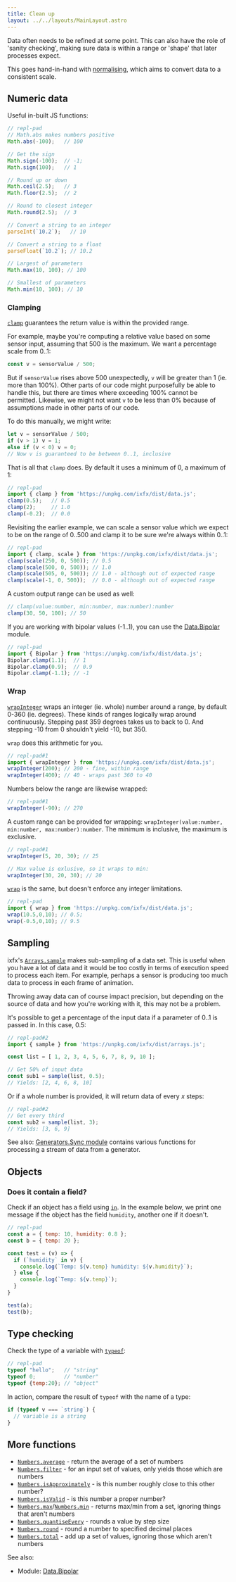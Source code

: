 ```yaml
---
title: Clean up
layout: ../../layouts/MainLayout.astro
---
```


<script type="module" hoist>
  import '/src/components/ReplPad';
</script>

Data often needs to be refined at some point. This can also have the role of 'sanity checking', making sure data is within a range or 'shape' that later processes expect.

This goes hand-in-hand with [normalising](../../data/normalising/), which aims to convert data to a consistent scale.

## Numeric data

Useful in-built JS functions:

```js
// repl-pad
// Math.abs makes numbers positive
Math.abs(-100);   // 100

// Get the sign
Math.sign(-100);  // -1;
Math.sign(100);   // 1

// Round up or down
Math.ceil(2.5);   // 3
Math.floor(2.5);  // 2

// Round to closest integer
Math.round(2.5);  // 3

// Convert a string to an integer
parseInt(`10.2`);   // 10

// Convert a string to a float
parseFloat(`10.2`); // 10.2

// Largest of parameters
Math.max(10, 100); // 100

// Smallest of parameters
Math.min(10, 100); // 10
```

### Clamping

[`clamp`](https://clinth.github.io/ixfx/functions/Data.clamp.html) guarantees the return value is within the provided range.

For example, maybe you're computing a relative value based on some sensor input, assuming that 500 is the maximum. We want a percentage scale from 0..1:

```js
const v = sensorValue / 500;
```

But if `sensorValue` rises above 500 unexpectedly, `v` will be greater than 1 (ie. more than 100%). Other parts of our code might purposefully be able to handle this, but there are times where exceeding 100% cannot be permitted. Likewise, we might not want `v` to be less than 0% because of assumptions made in other parts of our code.

To do this manually, we might write:

```js
let v = sensorValue / 500;
if (v > 1) v = 1;
else if (v < 0) v = 0;
// Now v is guaranteed to be between 0..1, inclusive
```

That is all that `clamp` does. By default it uses a minimum of 0, a maximum of 1:

```js
// repl-pad
import { clamp } from 'https://unpkg.com/ixfx/dist/data.js';
clamp(0.5);   // 0.5
clamp(2);     // 1.0
clamp(-0.2);  // 0.0
```

Revisiting the earlier example, we can scale a sensor value which we expect to be on the range of 0..500 and clamp it to be sure we're always within 0..1:

```js
// repl-pad
import { clamp, scale } from 'https://unpkg.com/ixfx/dist/data.js';
clamp(scale(250, 0, 500)); // 0.5
clamp(scale(500, 0, 500)); // 1.0
clamp(scale(505, 0, 500)); // 1.0 - although out of expected range
clamp(scale(-1, 0, 500));  // 0.0 - although out of expected range
```

A custom output range can be used as well:

```js
// clamp(value:number, min:number, max:number):number
clamp(30, 50, 100); // 50
```

If you are working with bipolar values (-1..1), you can use the [Data.Bipolar](https://clinth.github.io/ixfx/modules/Data.Bipolar.html) module.

```js
// repl-pad
import { Bipolar } from 'https://unpkg.com/ixfx/dist/data.js';
Bipolar.clamp(1.1);  // 1
Bipolar.clamp(0.9);  // 0.9
Bipolar.clamp(-1.1); // -1
```

### Wrap

[`wrapInteger`](https://clinth.github.io/ixfx/functions/Data.wrapInteger.html) wraps an integer (ie. whole) number around a range, by default 0-360 (ie. degrees). These kinds of ranges logically wrap around continuously. Stepping past 359 degrees takes us to back to 0. And stepping -10 from 0 shouldn't yield -10, but 350.

`wrap` does this arithmetic for you.

```js
// repl-pad#1
import { wrapInteger } from 'https://unpkg.com/ixfx/dist/data.js';
wrapInteger(200); // 200 - fine, within range
wrapInteger(400); // 40 - wraps past 360 to 40
```

Numbers below the range are likewise wrapped:

```js
// repl-pad#1
wrapInteger(-90); // 270
```

A custom range can be provided for wrapping: `wrapInteger(value:number, min:number, max:number):number`. The minimum is inclusive, the maximum is exclusive.

```js
// repl-pad#1
wrapInteger(5, 20, 30); // 25

// Max value is exlusive, so it wraps to min:
wrapInteger(30, 20, 30); // 20
```


[`wrap`](https://clinth.github.io/ixfx/functions/Data.wrap.html) is the same, but doesn't enforce any integer limitations.

```js
// repl-pad
import { wrap } from 'https://unpkg.com/ixfx/dist/data.js';
wrap(10.5,0,10); // 0.5;
wrap(-0.5,0,10); // 9.5
```

## Sampling

ixfx's [`Arrays.sample`](https://clinth.github.io/ixfx/functions/Collections.Arrays.sample.html) makes sub-sampling of a data set. This is useful when you have a lot of data and it would be too costly in terms of execution speed to process each item. For example, perhaps a sensor is producing too much data to process in each frame of animation.

Throwing away data can of course impact precision, but depending on the source of data and how you're working with it, this may not be a problem.

It's possible to get a percentage of the input data if a parameter of 0..1 is passed in. In this case, 0.5:

```js
// repl-pad#2
import { sample } from 'https://unpkg.com/ixfx/dist/arrays.js';

const list = [ 1, 2, 3, 4, 5, 6, 7, 8, 9, 10 ];

// Get 50% of input data
const sub1 = sample(list, 0.5);
// Yields: [2, 4, 6, 8, 10]
```

Or if a whole number is provided, it will return data of every _x_ steps:

```js
// repl-pad#2
// Get every third
const sub2 = sample(list, 3);
// Yields: [3, 6, 9]
```

See also: [Generators.Sync module](https://clinth.github.io/ixfx/modules/Generators.Sync.html) contains various functions for processing a stream of data from a generator.

## Objects

### Does it contain a field?
Check if an object has a field using [`in`](https://developer.mozilla.org/en-US/docs/Web/JavaScript/Reference/Operators/in). In the example below, we print one message if the object has the field `humidity`, another one if it doesn't.

```js
// repl-pad
const a = { temp: 10, humidity: 0.8 };
const b = { temp: 20 };

const test = (v) => {
  if (`humidity` in v) {
    console.log(`Temp: ${v.temp} humidity: ${v.humidity}`);
  } else {
    console.log(`Temp: ${v.temp}`);
  }
}

test(a);
test(b);
```

## Type checking

Check the type of a variable with [`typeof`](https://developer.mozilla.org/en-US/docs/Web/JavaScript/Reference/Operators/typeof):

```js
// repl-pad
typeof "hello";   // "string"
typeof 0;         // "number"
typeof {temp:20}; // "object"
```

In action, compare the result of `typeof` with the name of a type:
```js
if (typeof v === `string`) {
  // variable is a string
}
```

## More functions

* [`Numbers.average`](https://clinth.github.io/ixfx/functions/Numbers.average.html) - return the average of a set of numbers
* [`Numbers.filter`](https://clinth.github.io/ixfx/functions/Numbers.filter.html) - for an input set of values, only yields those which are numbers
* [`Numbers.isApproximately`](https://clinth.github.io/ixfx/functions/Numbers.isApproximately.html) - is this number roughly close to this other number?
* [`Numbers.isValid`](https://clinth.github.io/ixfx/functions/Numbers.isValid.html) - is this number a proper number?
* [`Numbers.max`](https://clinth.github.io/ixfx/functions/Numbers.max.html)/[`Numbers.min`](https://clinth.github.io/ixfx/functions/Numbers.min.html) - returns max/min from a set, ignoring things that aren't numbers
* [`Numbers.quantiseEvery`](https://clinth.github.io/ixfx/functions/Numbers.quantiseEvery.html) - rounds a value by step size
* [`Numbers.round`](https://clinth.github.io/ixfx/functions/Numbers.round.html) - round a number to specified decimal places
* [`Numbers.total`](https://clinth.github.io/ixfx/functions/Numbers.total.html) - add up a set of values, ignoring those which aren't numbers

See also:
* Module: [Data.Bipolar](https://clinth.github.io/ixfx/modules/Data.Bipolar.html)